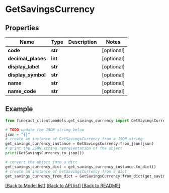 # GetSavingsCurrency


## Properties

Name | Type | Description | Notes
------------ | ------------- | ------------- | -------------
**code** | **str** |  | [optional] 
**decimal_places** | **int** |  | [optional] 
**display_label** | **str** |  | [optional] 
**display_symbol** | **str** |  | [optional] 
**name** | **str** |  | [optional] 
**name_code** | **str** |  | [optional] 

## Example

```python
from fineract_client.models.get_savings_currency import GetSavingsCurrency

# TODO update the JSON string below
json = "{}"
# create an instance of GetSavingsCurrency from a JSON string
get_savings_currency_instance = GetSavingsCurrency.from_json(json)
# print the JSON string representation of the object
print(GetSavingsCurrency.to_json())

# convert the object into a dict
get_savings_currency_dict = get_savings_currency_instance.to_dict()
# create an instance of GetSavingsCurrency from a dict
get_savings_currency_from_dict = GetSavingsCurrency.from_dict(get_savings_currency_dict)
```
[[Back to Model list]](../README.md#documentation-for-models) [[Back to API list]](../README.md#documentation-for-api-endpoints) [[Back to README]](../README.md)


